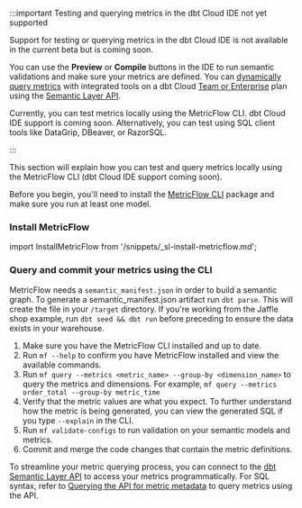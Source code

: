 :::important Testing and querying metrics in the dbt Cloud IDE not yet supported

Support for testing or querying metrics in the dbt Cloud IDE is not available in the current beta but is coming soon. 

You can use the **Preview** or **Compile** buttons in the IDE to run semantic validations and make sure your metrics are defined. You can [dynamically query metrics](#connect-and-query-api) with integrated tools on a dbt Cloud [Team or Enterprise](https://www.getdbt.com/pricing/) plan using the [Semantic Layer API](/docs/dbt-cloud-apis/sl-api-overview).

Currently, you can test metrics locally using the MetricFlow CLI. dbt Cloud IDE support is coming soon. Alternatively, you can test using SQL client tools like DataGrip, DBeaver, or RazorSQL. 

:::

This section will explain how you can test and query metrics locally using the MetricFlow CLI (dbt Cloud IDE support coming soon).

Before you begin, you'll need to install the [MetricFlow CLI](/docs/build/metricflow-cli) package and make sure you run at least one model.
### Install MetricFlow

import InstallMetricFlow from '/snippets/_sl-install-metricflow.md';

<InstallMetricFlow />

### Query and commit your metrics using the CLI

MetricFlow needs a `semantic_manifest.json` in order to build a semantic graph. To generate a semantic_manifest.json artifact run `dbt parse`. This will create the file in your `/target` directory. If you're working from the Jaffle shop example, run `dbt seed && dbt run` before preceding to ensure the data exists in your warehouse.

1. Make sure you have the MetricFlow CLI installed and up to date.
2. Run `mf --help` to confirm you have MetricFlow installed and view the available commands.
3. Run `mf query --metrics <metric_name> --group-by <dimension_name>` to query the metrics and dimensions. For example, `mf query --metrics order_total --group-by metric_time`
4. Verify that the metric values are what you expect. To further understand how the metric is being generated, you can view the generated SQL if you type `--explain` in the CLI.
5. Run `mf validate-configs` to run validation on your semantic models and metrics.
6. Commit and merge the code changes that contain the metric definitions.

To streamline your metric querying process, you can connect to the [dbt Semantic Layer API](/docs/dbt-cloud-apis/sl-api-overview) to access your metrics programmatically. For SQL syntax, refer to [Querying the API for metric metadata](/docs/dbt-cloud-apis/sl-jdbc#querying-the-api-for-metric-metadata) to query metrics using the API.
